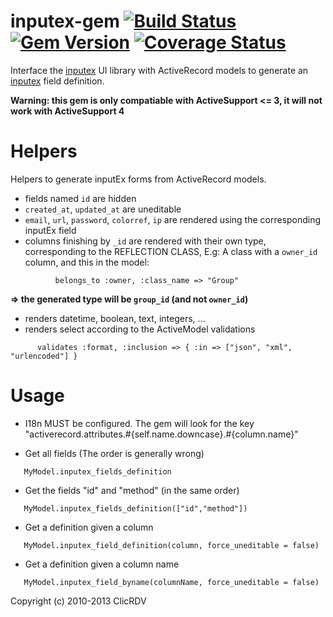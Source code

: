 inputex-gem [![Build Status](https://travis-ci.org/clicrdv/inputex-gem.png)](https://travis-ci.org/clicrdv/inputex-gem) [![Gem Version](https://badge.fury.io/rb/inputex.png)](http://badge.fury.io/rb/inputex) [![Coverage Status](https://coveralls.io/repos/clicrdv/inputex-gem/badge.png)](https://coveralls.io/r/clicrdv/inputex-gem)
===========

Interface the [inputex](https://github.com/neyric/inputex) UI library with ActiveRecord models to generate an [inputex](https://github.com/neyric/inputex) field definition.

__Warning: this gem is only compatiable with ActiveSupport <= 3, it will not work with ActiveSupport 4__


Helpers
=======

Helpers to generate inputEx forms from ActiveRecord models.


  * fields named ```id``` are hidden
  * ```created_at```, ```updated_at``` are uneditable
  * ```email```, ```url```, ```password```, ```colorref```, ```ip``` are rendered using the corresponding inputEx field
  * columns finishing by ```_id``` are rendered with their own type, corresponding to the REFLECTION CLASS, E.g: A class with a ```owner_id``` column, and this in the model:
```
          belongs_to :owner, :class_name => "Group"
```
__=> the generated type will be ```group_id``` (and not ```owner_id```)__

  * renders datetime, boolean, text, integers, ...
  * renders select according to the ActiveModel validations
```
      validates :format, :inclusion => { :in => ["json", "xml", "urlencoded"] }
```

Usage
=====

 * I18n MUST be configured.
   The gem will look for the key "activerecord.attributes.#{self.name.downcase}.#{column.name}"

 * Get all fields (The order is generally wrong)
```
   MyModel.inputex_fields_definition
```

 * Get the fields "id" and "method" (in the same order)
```
   MyModel.inputex_fields_definition(["id","method"])
```

 * Get a definition given a column
```
   MyModel.inputex_field_definition(column, force_uneditable = false)
```

 * Get a definition given a column name
```
   MyModel.inputex_field_byname(columnName, force_uneditable = false)
```

Copyright (c) 2010-2013 ClicRDV
